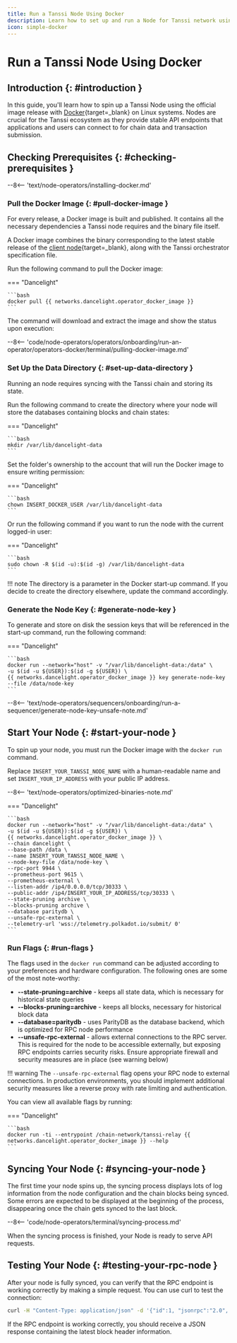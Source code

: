 ```yaml
---
title: Run a Tanssi Node Using Docker
description: Learn how to set up and run a Node for Tanssi network using Docker to provide API endpoints for applications and users.
icon: simple-docker
---
```


# Run a Tanssi Node Using Docker

## Introduction {: #introduction }

In this guide, you'll learn how to spin up a Tanssi Node using the official image release with [Docker](https://www.docker.com){target=\_blank} on Linux systems. Nodes are crucial for the Tanssi ecosystem as they provide stable API endpoints that applications and users can connect to for chain data and transaction submission.

## Checking Prerequisites {: #checking-prerequisites }

--8<-- 'text/node-operators/installing-docker.md'

### Pull the Docker Image {: #pull-docker-image }

For every release, a Docker image is built and published. It contains all the necessary dependencies a Tanssi node requires and the binary file itself.

A Docker image combines the binary corresponding to the latest stable release of the [client node](/learn/framework/architecture/#architecture){target=\_blank}, along with the Tanssi orchestrator specification file.

Run the following command to pull the Docker image:

=== "Dancelight"

    ```bash
    docker pull {{ networks.dancelight.operator_docker_image }}
    ```

The command will download and extract the image and show the status upon execution:

--8<-- 'code/node-operators/operators/onboarding/run-an-operator/operators-docker/terminal/pulling-docker-image.md'

### Set Up the Data Directory {: #set-up-data-directory }

Running an node requires syncing with the Tanssi chain and storing its state.

Run the following command to create the directory where your node will store the databases containing blocks and chain states:

=== "Dancelight"

    ```bash
    mkdir /var/lib/dancelight-data
    ```

Set the folder's ownership to the account that will run the Docker image to ensure writing permission:

=== "Dancelight"

    ```bash
    chown INSERT_DOCKER_USER /var/lib/dancelight-data
    ```

Or run the following command if you want to run the node with the current logged-in user:

=== "Dancelight"

    ```bash
    sudo chown -R $(id -u):$(id -g) /var/lib/dancelight-data
    ```

!!! note
    The directory is a parameter in the Docker start-up command. If you decide to create the directory elsewhere, update the command accordingly.

### Generate the Node Key {: #generate-node-key }

To generate and store on disk the session keys that will be referenced in the start-up command, run the following command:

=== "Dancelight"

    ```bash
    docker run --network="host" -v "/var/lib/dancelight-data:/data" \
    -u $(id -u ${USER}):$(id -g ${USER}) \
    {{ networks.dancelight.operator_docker_image }} key generate-node-key --file /data/node-key
    ```

--8<-- 'text/node-operators/sequencers/onboarding/run-a-sequencer/generate-node-key-unsafe-note.md'

## Start Your Node {: #start-your-node }

To spin up your node, you must run the Docker image with the `docker run` command.

Replace `INSERT_YOUR_TANSSI_NODE_NAME` with a human-readable name and set `INSERT_YOUR_IP_ADDRESS` with your public IP address.

--8<-- 'text/node-operators/optimized-binaries-note.md'

=== "Dancelight"

    ```bash
    docker run --network="host" -v "/var/lib/dancelight-data:/data" \
    -u $(id -u ${USER}):$(id -g ${USER}) \
    {{ networks.dancelight.operator_docker_image }} \
    --chain dancelight \
    --base-path /data \
    --name INSERT_YOUR_TANSSI_NODE_NAME \
    --node-key-file /data/node-key \
    --rpc-port 9944 \
    --prometheus-port 9615 \
    --prometheus-external \
    --listen-addr /ip4/0.0.0.0/tcp/30333 \
    --public-addr /ip4/INSERT_YOUR_IP_ADDRESS/tcp/30333 \
    --state-pruning archive \
    --blocks-pruning archive \
    --database paritydb \
    --unsafe-rpc-external \
    --telemetry-url 'wss://telemetry.polkadot.io/submit/ 0'
    ```

### Run Flags {: #run-flags }

The flags used in the `docker run` command can be adjusted according to your preferences and hardware configuration. The following ones are some of the most note-worthy:

- **--state-pruning=archive** - keeps all state data, which is necessary for historical state queries
- **--blocks-pruning=archive** - keeps all blocks, necessary for historical block data
- **--database=paritydb** - uses ParityDB as the database backend, which is optimized for RPC node performance
- **--unsafe-rpc-external** - allows external connections to the RPC server. This is required for the node to be accessible externally, but exposing RPC endpoints carries security risks. Ensure appropriate firewall and security measures are in place (see warning below)

!!! warning
    The `--unsafe-rpc-external` flag opens your RPC node to external connections. In production environments, you should implement additional security measures like a reverse proxy with rate limiting and authentication.

You can view all available flags by running:

=== "Dancelight"

    ```bash
    docker run -ti --entrypoint /chain-network/tanssi-relay {{ networks.dancelight.operator_docker_image }} --help
    ```

## Syncing Your Node {: #syncing-your-node }

The first time your node spins up, the syncing process displays lots of log information from the node configuration and the chain blocks being synced. Some errors are expected to be displayed at the beginning of the process, disappearing once the chain gets synced to the last block.

--8<-- 'code/node-operators/terminal/syncing-process.md'

When the syncing process is finished, your Node is ready to serve API requests.

## Testing Your Node {: #testing-your-rpc-node }

After your node is fully synced, you can verify that the RPC endpoint is working correctly by making a simple request. You can use curl to test the connection:

```bash
curl -H "Content-Type: application/json" -d '{"id":1, "jsonrpc":"2.0", "method":"chain_getHeader", "params":[]}' http://localhost:9944
```

If the RPC endpoint is working correctly, you should receive a JSON response containing the latest block header information.
